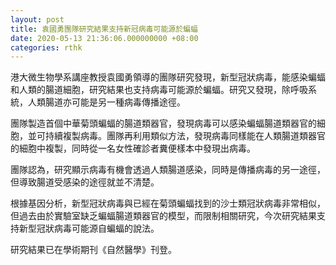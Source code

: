 ```yaml
---
layout: post
title: 袁國勇團隊研究結果支持新冠病毒可能源於蝙蝠
date: 2020-05-13 21:36:06.000000000 +08:00
categories: rthk
---
```


港大微生物學系講座教授袁國勇領導的團隊研究發現，新型冠狀病毒，能感染蝙蝠和人類的腸道細胞，研究結果也支持病毒可能源於蝙蝠。研究又發現，除呼吸系統，人類腸道亦可能是另一種病毒傳播途徑。

團隊製造首個中華菊頭蝙蝠的腸道類器官，發現病毒可以感染蝙蝠腸道類器官的細胞，並可持續複製病毒。團隊再利用類似方法，發現病毒同樣能在人類腸道類器官的細胞中複製，同時從一名女性確診者糞便樣本中發現出病毒。

團隊認為，研究顯示病毒有機會透過人類腸道感染，同時是傳播病毒的另一途徑，但導致腸道受感染的途徑就並不清楚。

根據基因分析，新型冠狀病毒與已經在菊頭蝙蝠找到的沙士類冠狀病毒非常相似，但過去由於實驗室缺乏蝙蝠腸道類器官的模型，而限制相關研究，今次研究結果支持新型冠狀病毒可能源自蝙蝠的說法。

研究結果已在學術期刊《自然醫學》刊登。
